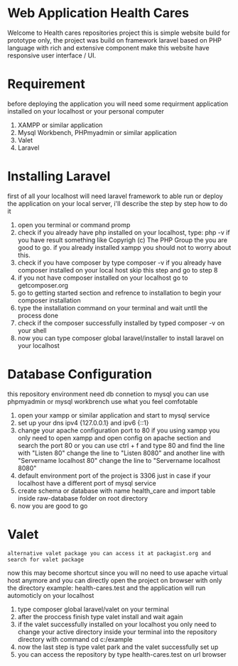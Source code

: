 # Web Application Health Cares
 
Welcome to Health cares repositories project this is simple website build for prototype only, the project was build on framework laravel based on PHP language with rich and extensive component make this website have responsive user interface / UI.

# Requirement
before deploying the application you will need some requirment application installed on your localhost or your personal computer
  1. XAMPP or similar application
  2. Mysql Workbench, PHPmyadmin or similar application 
  3. Valet
  4. Laravel

# Installing Laravel
first of all your localhost will need laravel framework to able run or deploy the application on your local server, i'll describe the step by step how to do it
  1. open you terminal or command promp
  2. check if you already have php installed on your localhost, type: php -v if you have result something like Copyrigh (c) The PHP Group the you are good to go. if you already installed xampp you should not to worry about this.
  3. check if you have composer by type composer -v if you already have composer installed on your local host skip this step and go to step 8
  4. if you not have composer installed on your localhost go to getcomposer.org
  5. go to getting started section and refrence to installation to begin your composer installation
  6. type the installation command on your terminal and wait untll the process done
  7. check if the composer successfully installed by typed composer -v on your shell
  8. now you can type composer global laravel/installer to install laravel on your localhost
   
# Database Configuration
this repository environment need db connetion to mysql you can use phpmyadmin or mysql workbrench use what you feel comfotable
  1. open your xampp or similar application and start to mysql service
  2. set up your dns ipv4 {127.0.0.1} and ipv6 {::1}
  3. change your apache configuration port to 80 if you using xampp you only need to open xampp and open config on apache section and search the port 80 or you can use ctrl + f and type 80 and find the line with "Listen 80" change the line to "Listen 8080" and another line with "Servername localhost 80" change the line to "Servername localhost 8080"
  4. default environment port of the project is 3306 just in case if your localhost have a different port of mysql service
  5. create schema or database with name health_care and import table inside raw-database folder on root directory
  6. now you are good to go
    
# Valet
    alternative valet package you can access it at packagist.org and search for valet package
now this may become shortcut since you will no need to use apache virtual host anymore and you can directly open the project on browser with only the directory example: health-cares.test and the application will run automoticly on your localhost
  1. type composer global laravel/valet on your terminal
  2. after the proccess finish type valet install and wait again
  3. if the valet successfully installed on your localhost you only need to change your active directory inside your terminal into the repository directory with command cd c:/example
  4. now the last step is type valet park and the valet successfully set up
  5. you can access the repository by type health-cares.test on url browser
